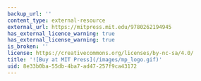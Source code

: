 ```yaml
---
backup_url: ''
content_type: external-resource
external_url: https://mitpress.mit.edu/9780262194945
has_external_licence_warning: true
has_external_license_warning: true
is_broken: ''
license: https://creativecommons.org/licenses/by-nc-sa/4.0/
title: '![Buy at MIT Press](/images/mp_logo.gif)'
uid: 8e33b0ba-55db-4ba7-ad47-257f9ca43172
---
```

